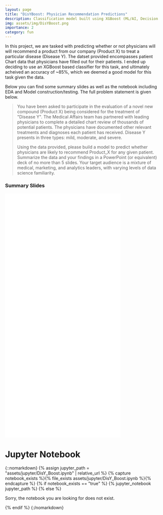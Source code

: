```yaml
---
layout: page
title: "DisYBoost: Physician Recommendation Predictions"
description: Classification model built using XGBoost (ML/AI, Decision Trees, XGBoost, Python)
img: assets/img/DisYBoost.png
importance: 2
category: fun
---
```


In this project, we are tasked with predicting whether or not physicians will will recommend a product from our company (Product X) to treat a particular disease (Disease Y). The datset provided encompasses patient Chart data that physicians have filled out for their patients. I ended up deciding to use an XGBoost based classifier for this task, and ultimately acheived an accuracy of ~85%, which we deemed a good model for this task given the data.

Below you can find some summary slides as well as the notebook including EDA and Model construction/testing. The full problem statement is given below.


<blockquote>
<p>You have been asked to participate in the evaluation of a novel new compound (Product X) being considered for the treatment of "Disease Y". The Medical Affairs team has partnered with leading physicians to complete a detailed chart review of thousands of potential patients. The physicians have documented other relevant treatments and diagnoses each patient has received. Disease Y presents in three types: mild, moderate, and severe. 


Using the data provided, please build a model to predict whether physicians are likely to recommend Product_X for any given patient. Summarize the data and your findings in a PowerPoint (or equivalent) deck of no more than 5 slides. Your target audience is a mixture of medical, marketing, and analytics leaders, with varying levels of data science familiarity. </p>
</blockquote>




<h3>Summary Slides</h3>
<article class="post-content CV clearfix">
        <embed src="DisYBoost.pdf" width="75%" height="800" type="application/pdf" />

</article>






<h1>
    Jupyter Notebook
</h1>

{::nomarkdown}
{% assign jupyter_path = "assets/jupyter/DisY_Boost.ipynb" | relative_url %}
{% capture notebook_exists %}{% file_exists assets/jupyter/DisY_Boost.ipynb %}{% endcapture %}
{% if notebook_exists == "true" %}
    {% jupyter_notebook jupyter_path %}
{% else %}
    <p>Sorry, the notebook you are looking for does not exist.</p>
{% endif %}
{:/nomarkdown}
